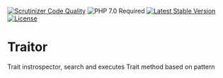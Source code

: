 [![Scrutinizer Code Quality](https://scrutinizer-ci.com/g/HexMakina/Traitor/badges/quality-score.png?b=main)](https://scrutinizer-ci.com/g/HexMakina/Traitor/?branch=main)
<img src="https://img.shields.io/badge/PHP-7.0-brightgreen" alt="PHP 7.0 Required" />
[![Latest Stable Version](http://poser.pugx.org/hexmakina/traitor/v)](https://packagist.org/packages/hexmakina/traitor)
[![License](http://poser.pugx.org/hexmakina/traitor/license)](https://packagist.org/packages/hexmakina/traitor)


# Traitor
Trait instrospector, search and executes Trait method based on pattern
